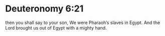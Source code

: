 # Deuteronomy 6:21

then you shall say to your son, We were Pharaoh’s slaves in Egypt. And the Lord brought us out of Egypt with a mighty hand.
